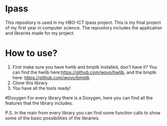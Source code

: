 # Ipass
This repository is used in my HBO-ICT Ipass project. This is my final project of my first year in computer science.
The repository includes the application and libraries made for my project.

# How to use?
1. First make sure you have hwlib and bmptk installed, don't have it? 
You can find the hwlib here:https://github.com/wovo/hwlib, and the bmptk here: https://github.com/wovo/bmptk
2. Clone this library
3. You have all the tools ready!

#Doxygen
For every library there is a Doxygen, here you can find all the features that the library includes.

P.S. In the main from every library you can find some function calls to show some of the basic possibilities of the libraries.
